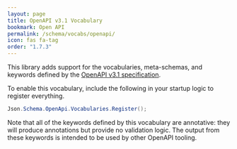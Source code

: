 ```yaml
---
layout: page
title: OpenAPI v3.1 Vocabulary
bookmark: Open API
permalink: /schema/vocabs/openapi/
icon: fas fa-tag
order: "1.7.3"
---
```


This library adds support for the vocabularies, meta-schemas, and keywords defined by the [OpenAPI v3.1 specification](https://spec.openapis.org/oas/latest.html).

To enable this vocabulary, include the following in your startup logic to register everything.

```c#
Json.Schema.OpenApi.Vocabularies.Register();
```

Note that all of the keywords defined by this vocabulary are annotative: they will produce annotations but provide no validation logic.  The output from these keywords is intended to be used by other OpenAPI tooling.
